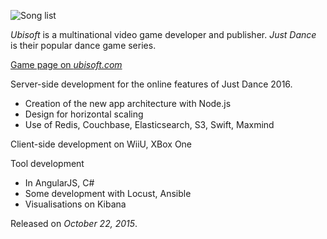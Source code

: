 ![Song list](https://www.youtube.com/embed/dIG-p5ZL-kU "iframe,16:9")

*Ubisoft* is a multinational video game developer and publisher. *Just Dance* is their popular dance game series.

[Game page on *ubisoft.com*](https://www.ubisoft.com/en-US/game/just-dance-2016)

Server-side development for the online features of Just Dance 2016.

* Creation of the new app architecture with Node.js
* Design for horizontal scaling
* Use of Redis, Couchbase, Elasticsearch, S3, Swift, Maxmind

Client-side development on WiiU, XBox One

Tool development

* In AngularJS, C#
* Some development with Locust, Ansible
* Visualisations on Kibana

Released on *October 22, 2015*.
